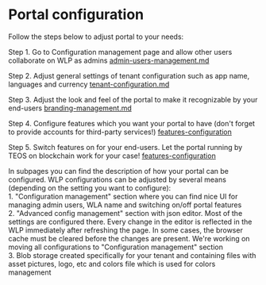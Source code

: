 # Portal configuration

Follow the steps below to adjust portal to your needs:

Step 1. Go to Configuration management page and allow other users collaborate on WLP as admins [admin-users-management.md](admin-users-management.md "mention")

Step 2. Adjust general settings of tenant configuration such as app name, languages and currency [tenant-configuration.md](tenant-configuration.md "mention")

Step 3. Adjust the look and feel of the portal to make it recognizable by your end-users [branding-management.md](branding-management.md "mention")

Step 4. Configure features which you want your portal to have (don't forget to provide accounts for third-party services!) [features-configuration](features-configuration/ "mention")

Step 5. Switch features on for your end-users. Let the portal running by TEOS on blockchain work for your case! [features-configuration](features-configuration/ "mention")

In subpages you can find the description of how your portal can be configured. WLP configurations can be adjusted by several means (depending on the setting you want to configure):\
1\. "Configuration management" section where you can find nice UI for managing admin users, WLA name and switching on/off portal features\
2\. "Advanced config management" section with json editor. Most of the settings are configured there. Every change in the editor is reflected in the WLP immediately after refreshing the page. In some cases, the browser cache must be cleared before the changes are present. We're working on moving all configurations to "Configuration management" section\
3\. Blob storage created specifically for your tenant and containing files with asset pictures, logo, etc and colors file which is used for colors management
